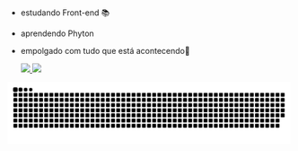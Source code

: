 
- estudando Front-end 📚
- aprendendo Phyton
- empolgado com tudo que está acontecendo🤗




  <a href="h://git.com/Poullrs">
  <img height = "180em" src = "https://github-readme-stats.vercel.app/api?username=Poullrs&show_icons=false&theme=merko&include_all_commits=true&count_private=true" />
    <img height="180em" src="https://github-readme-stats.vercel.app/api/top-langs/?username=Poullrs&layout=compact&langs_count=7&theme=dracula"/> 
  
![Snake animation](https://github.com/Poullrs/Poullrs/blob/output/github-contribution-grid-snake.svg)
 
</div>





  
